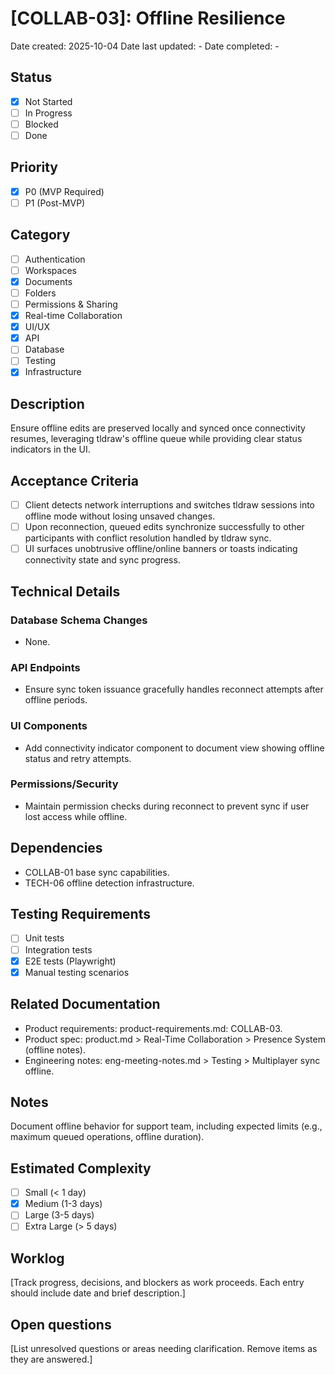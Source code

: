 # [COLLAB-03]: Offline Resilience

Date created: 2025-10-04
Date last updated: -
Date completed: -

## Status

- [x] Not Started
- [ ] In Progress
- [ ] Blocked
- [ ] Done

## Priority

- [x] P0 (MVP Required)
- [ ] P1 (Post-MVP)

## Category

- [ ] Authentication
- [ ] Workspaces
- [x] Documents
- [ ] Folders
- [ ] Permissions & Sharing
- [x] Real-time Collaboration
- [x] UI/UX
- [x] API
- [ ] Database
- [ ] Testing
- [x] Infrastructure

## Description

Ensure offline edits are preserved locally and synced once connectivity resumes, leveraging tldraw's offline queue while providing clear status indicators in the UI.

## Acceptance Criteria

- [ ] Client detects network interruptions and switches tldraw sessions into offline mode without losing unsaved changes.
- [ ] Upon reconnection, queued edits synchronize successfully to other participants with conflict resolution handled by tldraw sync.
- [ ] UI surfaces unobtrusive offline/online banners or toasts indicating connectivity state and sync progress.

## Technical Details

### Database Schema Changes

- None.

### API Endpoints

- Ensure sync token issuance gracefully handles reconnect attempts after offline periods.

### UI Components

- Add connectivity indicator component to document view showing offline status and retry attempts.

### Permissions/Security

- Maintain permission checks during reconnect to prevent sync if user lost access while offline.

## Dependencies

- COLLAB-01 base sync capabilities.
- TECH-06 offline detection infrastructure.

## Testing Requirements

- [ ] Unit tests
- [ ] Integration tests
- [x] E2E tests (Playwright)
- [x] Manual testing scenarios

## Related Documentation

- Product requirements: product-requirements.md: COLLAB-03.
- Product spec: product.md > Real-Time Collaboration > Presence System (offline notes).
- Engineering notes: eng-meeting-notes.md > Testing > Multiplayer sync offline.

## Notes

Document offline behavior for support team, including expected limits (e.g., maximum queued operations, offline duration). 

## Estimated Complexity

- [ ] Small (< 1 day)
- [x] Medium (1-3 days)
- [ ] Large (3-5 days)
- [ ] Extra Large (> 5 days)

## Worklog

[Track progress, decisions, and blockers as work proceeds. Each entry should include date and brief description.]

## Open questions

[List unresolved questions or areas needing clarification. Remove items as they are answered.]
